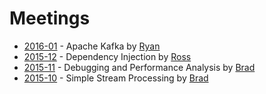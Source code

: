# Meetings

* [2016-01](2016-01.md) - Apache Kafka by [Ryan](https://twitter.com/ryan_d_hartman)
* [2015-12](2015-12.md) - Dependency Injection by [Ross](https://twitter.com/rossabaker)
* [2015-11](2015-11.md) - Debugging and Performance Analysis by [Brad](https://twitter.com/bfritz)
* [2015-10](2015-10.md) - Simple Stream Processing by [Brad](https://twitter.com/bfritz)
